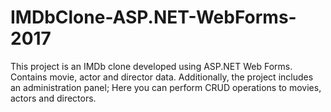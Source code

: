 #  IMDbClone-ASP.NET-WebForms-2017
This project is an IMDb clone developed using ASP.NET Web Forms. Contains movie, actor and director data. Additionally, the project includes an administration panel; Here you can perform CRUD operations to movies, actors and directors. 
